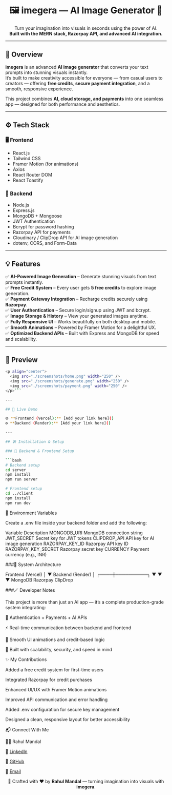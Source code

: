 <h1 align="center">🖼️ imegera — AI Image Generator 🚀</h1>

<p align="center">
  Turn your imagination into visuals in seconds using the power of AI.<br/>
  <b>Built with the MERN stack, Razorpay API, and advanced AI integration.</b>
</p>

---

## 🌟 Overview
**imegera** is an advanced **AI image generator** that converts your text prompts into stunning visuals instantly.  
It’s built to make creativity accessible for everyone — from casual users to creators — offering **free credits**, **secure payment integration**, and a smooth, responsive experience.

This project combines **AI, cloud storage, and payments** into one seamless app — designed for both performance and aesthetics.

---

## ⚙️ Tech Stack

### 🖥️ Frontend
- React.js  
- Tailwind CSS  
- Framer Motion (for animations)  
- Axios  
- React Router DOM  
- React Toastify  

### 🧩 Backend
- Node.js  
- Express.js  
- MongoDB + Mongoose  
- JWT Authentication  
- Bcrypt for password hashing  
- Razorpay API for payments  
- Cloudinary / ClipDrop API for AI image generation  
- dotenv, CORS, and Form-Data  

---

## 💡 Features

✅ **AI-Powered Image Generation** – Generate stunning visuals from text prompts instantly.  
✅ **Free Credit System** – Every user gets **5 free credits** to explore image generation.  
✅ **Payment Gateway Integration** – Recharge credits securely using **Razorpay**.  
✅ **User Authentication** – Secure login/signup using JWT and bcrypt.  
✅ **Image Storage & History** – View your generated images anytime.  
✅ **Fully Responsive UI** – Works beautifully on both desktop and mobile.  
✅ **Smooth Animations** – Powered by Framer Motion for a delightful UX.  
✅ **Optimized Backend APIs** – Built with Express and MongoDB for speed and scalability.

---

## 📸 Preview
```bash
<p align="center">
  <img src="./screenshots/home.png" width="250" />
  <img src="./screenshots/generate.png" width="250" />
  <img src="./screenshots/payment.png" width="250" />
</p>```

---

## 🚀 Live Demo

🌐 **Frontend (Vercel):** [Add your link here]()  
⚙️ **Backend (Render):** [Add your link here]()

---

## 🛠️ Installation & Setup

### 🔧 Backend & Frontend Setup

```bash
# Backend setup
cd server
npm install
npm run server

# Frontend setup
cd ../client
npm install
npm run dev
```


🔑 Environment Variables

Create a .env file inside your backend folder and add the following:

Variable	Description
MONGODB_URI	MongoDB connection string
JWT_SECRET	Secret key for JWT tokens
CLIPDROP_API	API key for AI image generation
RAZORPAY_KEY_ID	Razorpay API key ID
RAZORPAY_KEY_SECRET	Razorpay secret key
CURRENCY	Payment currency (e.g., INR)



###🧠 System Architecture

Frontend (Vercel)
      │
      ▼
Backend (Render)
      │
 ┌────┼──────────┐
 ▼    ▼          ▼
MongoDB  Razorpay  ClipDrop


###🪄 Developer Notes

This project is more than just an AI app — it’s a complete production-grade system integrating:

🔐 Authentication + Payments + AI APIs

⚡ Real-time communication between backend and frontend

💫 Smooth UI animations and credit-based logic

🚀 Built with scalability, security, and speed in mind

✨ My Contributions

Added a free credit system for first-time users

Integrated Razorpay for credit purchases

Enhanced UI/UX with Framer Motion animations

Improved API communication and error handling

Added .env configuration for secure key management

Designed a clean, responsive layout for better accessibility

📬 Connect With Me

👨‍💻 Rahul Mandal

💼 [LinkedIn](https://www.linkedin.com/in/rahul-mandal)

🐙 [GitHub](https://github.com/Rahulmandal001)

📧 [Email](mailto:therahulmandal001@email.com)


<p align="center">🚀 Crafted with ❤️ by <b>Rahul Mandal</b> — turning imagination into visuals with <b>imegera</b>.</p>
